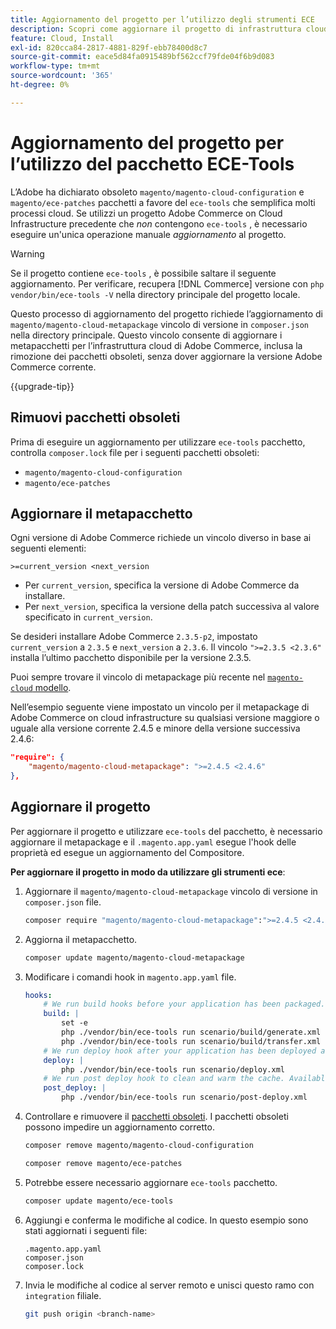 ```yaml
---
title: Aggiornamento del progetto per l’utilizzo degli strumenti ECE
description: Scopri come aggiornare il progetto di infrastruttura cloud Adobe Commerce on per utilizzare il pacchetto ECE-Tools e sfruttare le correzioni e le funzionalità più recenti.
feature: Cloud, Install
exl-id: 820cca84-2817-4881-829f-ebb78400d8c7
source-git-commit: eace5d84fa0915489bf562ccf79fde04f6b9d083
workflow-type: tm+mt
source-wordcount: '365'
ht-degree: 0%

---
```


# Aggiornamento del progetto per l’utilizzo del pacchetto ECE-Tools

L’Adobe ha dichiarato obsoleto `magento/magento-cloud-configuration` e `magento/ece-patches` pacchetti a favore del `ece-tools` che semplifica molti processi cloud. Se utilizzi un progetto Adobe Commerce on Cloud Infrastructure precedente che _non_ contengono `ece-tools` , è necessario eseguire un&#39;unica operazione manuale _aggiornamento_ al progetto.

>[!WARNING]
>
>Se il progetto contiene `ece-tools` , è possibile saltare il seguente aggiornamento. Per verificare, recupera [!DNL Commerce] versione con `php vendor/bin/ece-tools -V` nella directory principale del progetto locale.

Questo processo di aggiornamento del progetto richiede l’aggiornamento di `magento/magento-cloud-metapackage` vincolo di versione in `composer.json` nella directory principale. Questo vincolo consente di aggiornare i metapacchetti per l’infrastruttura cloud di Adobe Commerce, inclusa la rimozione dei pacchetti obsoleti, senza dover aggiornare la versione Adobe Commerce corrente.

{{upgrade-tip}}

## Rimuovi pacchetti obsoleti

Prima di eseguire un aggiornamento per utilizzare `ece-tools` pacchetto, controlla `composer.lock` file per i seguenti pacchetti obsoleti:

- `magento/magento-cloud-configuration`
- `magento/ece-patches`

## Aggiornare il metapacchetto

Ogni versione di Adobe Commerce richiede un vincolo diverso in base ai seguenti elementi:

```terminal
>=current_version <next_version
```

- Per `current_version`, specifica la versione di Adobe Commerce da installare.
- Per `next_version`, specifica la versione della patch successiva al valore specificato in `current_version`.

Se desideri installare Adobe Commerce `2.3.5-p2`, impostato `current_version` a `2.3.5` e `next_version` a `2.3.6`. Il vincolo `">=2.3.5 <2.3.6"` installa l’ultimo pacchetto disponibile per la versione 2.3.5.

Puoi sempre trovare il vincolo di metapackage più recente nel [`magento-cloud` modello](https://github.com/magento/magento-cloud/blob/master/composer.json).

Nell’esempio seguente viene impostato un vincolo per il metapackage di Adobe Commerce on cloud infrastructure su qualsiasi versione maggiore o uguale alla versione corrente 2.4.5 e minore della versione successiva 2.4.6:

```json
"require": {
    "magento/magento-cloud-metapackage": ">=2.4.5 <2.4.6"
},
```

## Aggiornare il progetto

Per aggiornare il progetto e utilizzare `ece-tools` del pacchetto, è necessario aggiornare il metapackage e il `.magento.app.yaml` esegue l&#39;hook delle proprietà ed esegue un aggiornamento del Compositore.

**Per aggiornare il progetto in modo da utilizzare gli strumenti ece**:

1. Aggiornare il `magento/magento-cloud-metapackage` vincolo di versione in `composer.json` file.

   ```bash
   composer require "magento/magento-cloud-metapackage":">=2.4.5 <2.4.6" --no-update
   ```

1. Aggiorna il metapacchetto.

   ```bash
   composer update magento/magento-cloud-metapackage
   ```

1. Modificare i comandi hook in `magento.app.yaml` file.

   ```yaml
   hooks:
       # We run build hooks before your application has been packaged.
       build: |
           set -e
           php ./vendor/bin/ece-tools run scenario/build/generate.xml
           php ./vendor/bin/ece-tools run scenario/build/transfer.xml
       # We run deploy hook after your application has been deployed and started.
       deploy: |
           php ./vendor/bin/ece-tools run scenario/deploy.xml
       # We run post deploy hook to clean and warm the cache. Available with ECE-Tools 2002.0.10.
       post_deploy: |
           php ./vendor/bin/ece-tools run scenario/post-deploy.xml
   ```

1. Controllare e rimuovere il [pacchetti obsoleti](#remove-deprecated-packages). I pacchetti obsoleti possono impedire un aggiornamento corretto.

   ```bash
   composer remove magento/magento-cloud-configuration
   ```

   ```bash
   composer remove magento/ece-patches
   ```

1. Potrebbe essere necessario aggiornare `ece-tools` pacchetto.

   ```bash
   composer update magento/ece-tools
   ```

1. Aggiungi e conferma le modifiche al codice. In questo esempio sono stati aggiornati i seguenti file:

   ```terminal
   .magento.app.yaml
   composer.json
   composer.lock
   ```

1. Invia le modifiche al codice al server remoto e unisci questo ramo con `integration` filiale.

   ```bash
   git push origin <branch-name>
   ```
